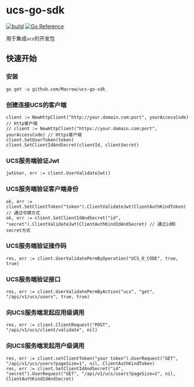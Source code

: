 # ucs-go-sdk

[![build](https://github.com/Macrow/ucs-go-sdk/actions/workflows/build.yml/badge.svg)](https://github.com/Macrow/ucs-go-sdk/actions/workflows/build.yml)
[![Go Reference](https://pkg.go.dev/badge/github.com/Macrow/ucs-go-sdk/v4.svg)](https://pkg.go.dev/github.com/Macrow/ucs-go-sdk)

用于集成```ucs```的开发包

## 快速开始

### 安装
```
go get -u github.com/Macrow/ucs-go-sdk
```

### 创建连接UCS的客户端
```
client := NewHttpClient("http://your.domain.com:port", yourAccessCode) // Http客户端
// client := NewHttpClient("https://your.domain.com:port", yourAccessCode) // Https客户端
client.SetUserToken(token)
client.SetClientIdAndSecret(clientId, clientSecret)
```

### UCS服务端验证Jwt
```
jwtUser, err := client.UserValidateJwt()
```

### UCS服务端验证客户端身份
```
ok, err := client.SetClientToken("token").ClientValidateJwt(ClientAuthKindToken) // 通过令牌方式
ok, err := client.SetClientIdAndSecret("id", "secret").ClientValidateJwt(ClientAuthKindIdAndSecret) // 通过id和secret方式
```

### UCS服务端验证操作码
```
res, err := client.UserValidatePermByOperation("UCS_O_CODE", true, true)
```

### UCS服务端验证接口
```
res, err := client.UserValidatePermByAction("ucs", "get", "/api/v1/ucs/users", true, true)
```

### 向UCS服务端发起应用级调用
```
res, err := client.ClientRequest("POST", "/api/v1/ucs/client/validate", nil)
```

### 向UCS服务端发起用户级调用
```
res, err := client.setClientToken("your token").UserRequest("GET", "/api/v1/ucs/users?pageSize=1", nil, ClientAuthKindToken)
res, err := client.SetClientIdAndSecret("id", "secret").UserRequest("GET", "/api/v1/ucs/users?pageSize=1", nil, ClientAuthKindIdAndSecret)
```
